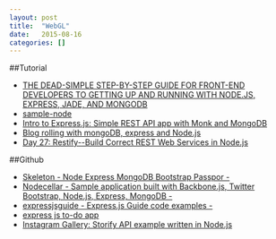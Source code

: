 ```yaml
---
layout: post
title:  "WebGL"
date:   2015-08-16
categories: []
---
```


##Tutorial

- [THE DEAD-SIMPLE STEP-BY-STEP GUIDE FOR FRONT-END DEVELOPERS TO GETTING UP AND RUNNING WITH NODE.JS, EXPRESS, JADE, AND MONGODB](http://cwbuecheler.com/web/tutorials/2013/node-express-mongo/)
- [sample-node][sample-node]
- [Intro to Express.js: Simple REST API app with Monk and MongoDB][intro-express]
- [Blog rolling with mongoDB, express and Node.js](http://howtonode.org/express-mongodb)
- [Day 27: Restify--Build Correct REST Web Services in Node.js](https://www.openshift.com/blogs/day-27-restify-build-correct-rest-web-services-in-nodejs)



##Github
- [Skeleton - Node Express MongoDB Bootstrap Passpor -][skeleton]
- [Nodecellar - Sample application built with Backbone.js, Twitter Bootstrap, Node.js, Express, MongoDB -](https://github.com/ccoenraets/nodecellar)
- [expressjsguide - Express.js Guide code examples -](https://github.com/azat-co/expressjsguide)
- [express js to-do app](https://github.com/azat-co/todo-express)
- [Instagram Gallery: Storify API example written in Node.js](https://github.com/azat-co/sfy-gallery)


[sample-node]: http://blog.ijasoneverett.com/2013/03/a-sample-app-with-node-js-express-and-mongodb-part-1/
[skeleton]: https://github.com/dstroot/skeleton
[intro-express]: http://webapplog.com/intro-to-express-js-simple-rest-api-app-with-monk-and-mongodb/
